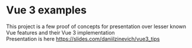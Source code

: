 # Vue 3 examples



This project is a few proof of concepts for presentation over lesser known Vue features and their Vue 3 implementation  
Presentation is here https://slides.com/daniilzinevich/vue3_tips
